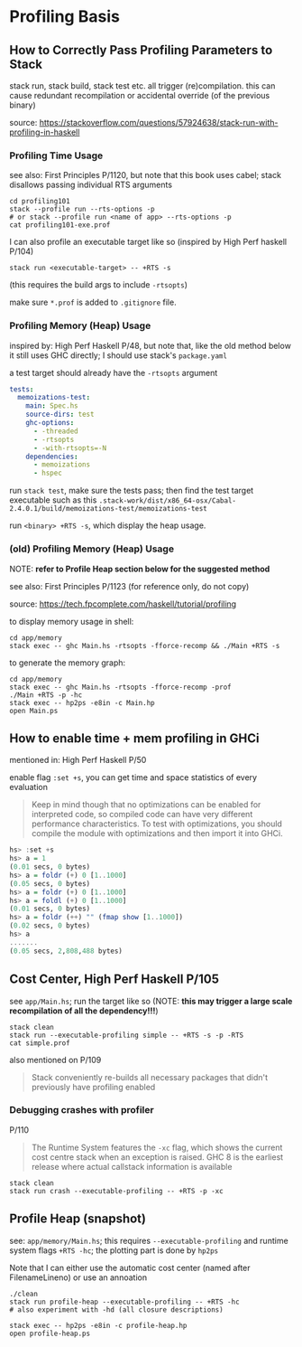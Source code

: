 # Profiling Basis

## How to Correctly Pass Profiling Parameters to Stack

stack run, stack build, stack test etc. all trigger (re)compilation.
this can cause redundant recompilation or accidental override (of
the previous binary)

source: <https://stackoverflow.com/questions/57924638/stack-run-with-profiling-in-haskell>

### Profiling Time Usage

see also: First Principles P/1120, but note that this book uses cabel;
stack disallows passing individual RTS arguments

```shell
cd profiling101
stack --profile run --rts-options -p
# or stack --profile run <name of app> --rts-options -p
cat profiling101-exe.prof
```

I can also profile an executable target like so (inspired by High Perf
haskell P/104)

```shell
stack run <executable-target> -- +RTS -s
```

(this requires the build args to include `-rtsopts`)

make sure `*.prof` is added to `.gitignore` file.

### Profiling Memory (Heap) Usage

inspired by: High Perf Haskell P/48, but note that, like the old method
below it still uses GHC directly; I should use stack's `package.yaml`

a test target should already have the `-rtsopts` argument

```yaml
tests:
  memoizations-test:
    main: Spec.hs
    source-dirs: test
    ghc-options:
      - -threaded
      - -rtsopts
      - -with-rtsopts=-N
    dependencies:
      - memoizations
      - hspec
```

run `stack test`, make sure the tests pass; then find the test target
executable such as this `.stack-work/dist/x86_64-osx/Cabal-2.4.0.1/build/memoizations-test/memoizations-test`

run `<binary> +RTS -s`, which display the heap usage.

### (old) Profiling Memory (Heap) Usage

NOTE: **refer to Profile Heap section below for the suggested method**

see also: First Principles P/1123 (for reference only, do not copy)

source: <https://tech.fpcomplete.com/haskell/tutorial/profiling>

to display memory usage in shell:

```shell
cd app/memory
stack exec -- ghc Main.hs -rtsopts -fforce-recomp && ./Main +RTS -s
```

to generate the memory graph:

```shell
cd app/memory
stack exec -- ghc Main.hs -rtsopts -fforce-recomp -prof
./Main +RTS -p -hc
stack exec -- hp2ps -e8in -c Main.hp
open Main.ps
```

## How to enable time + mem profiling in GHCi

mentioned in: High Perf Haskell P/50

enable flag `:set +s`, you can get time and space statistics of
every evaluation

> Keep in mind though that no optimizations can be enabled for interpreted
> code, so compiled code can have very different performance characteristics.
> To test with optimizations, you should compile the module with optimizations
> and then import it into GHCi.

```haskell
hs> :set +s
hs> a = 1
(0.01 secs, 0 bytes)
hs> a = foldr (+) 0 [1..1000]
(0.05 secs, 0 bytes)
hs> a = foldr (+) 0 [1..1000]
hs> a = foldl (+) 0 [1..1000]
(0.01 secs, 0 bytes)
hs> a = foldr (++) "" (fmap show [1..1000])
(0.02 secs, 0 bytes)
hs> a
.......
(0.05 secs, 2,808,488 bytes)
```

## Cost Center, High Perf Haskell P/105

see `app/Main.hs`; run the target like so (NOTE: **this may trigger
a large scale recompilation of all the dependency!!!**)

```shell
stack clean
stack run --executable-profiling simple -- +RTS -s -p -RTS
cat simple.prof
```

also mentioned on P/109

> Stack conveniently re-builds all necessary packages that didn't
> previously have profiling enabled

### Debugging crashes with profiler

P/110

> The Runtime System features the `-xc` flag, which shows the current
> cost centre stack when an exception is raised.
> GHC 8 is the earliest release where actual callstack information is available

```shell
stack clean
stack run crash --executable-profiling -- +RTS -p -xc
```

## Profile Heap (snapshot)

see: `app/memory/Main.hs`; this requires `--executable-profiling` and
runtime system flags `+RTS -hc`; the plotting part is done by `hp2ps`

Note that I can either use the automatic cost center (named after
FilenameLineno) or use an annoation

```shell
./clean
stack run profile-heap --executable-profiling -- +RTS -hc
# also experiment with -hd (all closure descriptions)

stack exec -- hp2ps -e8in -c profile-heap.hp
open profile-heap.ps
```
